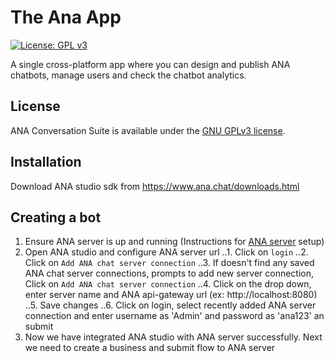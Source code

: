 # The Ana App

[![License: GPL v3](https://img.shields.io/badge/License-GPL%20v3-blue.svg)](http://www.gnu.org/licenses/gpl-3.0)

A single cross-platform app where you can design and publish ANA chatbots, manage users and check the chatbot analytics.

## License

ANA Conversation Suite is available under the [GNU GPLv3 license](https://www.gnu.org/licenses/gpl-3.0.en.html).



## Installation

Download ANA studio sdk from https://www.ana.chat/downloads.html

## Creating a bot

1. Ensure ANA server is up and running (Instructions for [ANA server](https://github.com/Kitsune-tools/ProjectANA/blob/master/ANA-CHAT-SERVER-SETUP-README.MD) setup)
3. Open ANA studio and configure ANA server url
..1. Click on `login` 
..2. Click on `Add ANA chat server connection`
..3. If doesn't find any saved ANA chat server connections, prompts to add new server connection, Click on `Add ANA chat server connection`
..4. Click on the drop down, enter server name and ANA api-gateway url (ex: http://localhost:8080) 
..5. Save changes
..6. Click on login, select recently added ANA server connection and enter username as 'Admin' and password as 'ana123' an submit
4. Now we have integrated ANA studio with ANA server successfully. Next we need to create a business and submit flow to ANA server
